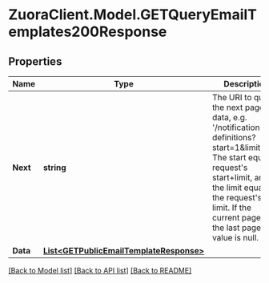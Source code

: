 # ZuoraClient.Model.GETQueryEmailTemplates200Response

## Properties

Name | Type | Description | Notes
------------ | ------------- | ------------- | -------------
**Next** | **string** | The URI to query the next page of data, e.g. &#39;/notification-definitions?start&#x3D;1&amp;limit&#x3D;10&#39;. The start equals request&#39;s start+limit, and the limit equals the request&#39;s limit. If the current page is the last page, this value is null. | [optional] 
**Data** | [**List&lt;GETPublicEmailTemplateResponse&gt;**](GETPublicEmailTemplateResponse.md) |  | [optional] 

[[Back to Model list]](../README.md#documentation-for-models) [[Back to API list]](../README.md#documentation-for-api-endpoints) [[Back to README]](../README.md)


